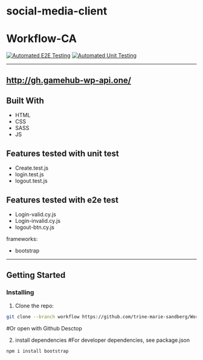 # social-media-client

# Workflow-CA

[![Automated E2E Testing](https://github.com/trine-marie-sandberg/social-media-client/actions/workflows/e2e-test.yml/badge.svg)](https://github.com/trine-marie-sandberg/social-media-client/actions/workflows/e2e-test.yml)
[![Automated Unit Testing](https://github.com/trine-marie-sandberg/social-media-client/actions/workflows/unit-test.yml/badge.svg)](https://github.com/trine-marie-sandberg/social-media-client/actions/workflows/unit-test.yml)

---
## http://gh.gamehub-wp-api.one/ 

## Built With

- HTML
- CSS
- SASS
- JS

## Features tested with unit test

- Create.test.js
- login.test.js
- logout.test.js

## Features tested with e2e test

- Login-valid.cy.js
- Login-invalid.cy.js
- logout-btn.cy.js

frameworks:

- bootstrap

---

## Getting Started

### Installing

1. Clone the repo:

```bash
git clone --branch workflow https://github.com/trine-marie-sandberg/Workflow.git
```

#Or open with Github Desctop

2. install dependencies
   #For developer dependencies, see package.json

```bash
npm i install bootstrap
```
